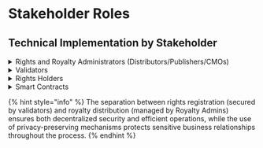 # Stakeholder Roles

## **Technical Implementation by Stakeholder**

<details>

<summary>Rights and Royalty Administrators (Distributors/Publishers/CMOs)</summary>

* Run the [OWEN](https://docs.original.works/original-works/4.1-owen-client/what-is-owen) client to process standard industry messages
* Generate zero-knowledge proofs of valid submissions
* Submit data to blockchain through blob storage (EIP-4844)
* Operate Royalty Pools for stablecoin deposits
* Maintain Merkle trees of rights splits
* Process rights holder claims with privacy preservation
* Define claim Claim requirements (regulatory and compliance oversight)
* More details available in the [Technical Setup](https://docs.original.works/original-works/7.1-integration-rights-and-royalty-admins/technical-setup)
* latest code and instalation guidelines available on [Github](https://github.com/originalworks/protocol-core/tree/master/owen)

</details>

<details>

<summary>Validators</summary>

* Listen for Royalty Admin submissions on the network
* Verify zero-knowledge proofs of message validity
* Generate subgraph indices of verified assets
* Submit validation proofs through KZG commitments
* Maintain distributed storage of complete metadata
* Secure the minting of ERC1155 royalty contract tokens
* More details available in the [Technical Documentation](https://docs.original.works/original-works/7.2-validator-setup/technical-requirements)
* latest code and instalation guidelines available on [Github](https://github.com/originalworks/protocol-core/tree/master/validator_node)

</details>

<details>

<summary>Rights Holders</summary>

* Hold tokens in separate wallets from claim addresses
* Generate proofs of ownership for royalty claims
* Claim stablecoin payments to new addresses
* Optionally transfer rights through token transfers

</details>

<details>

<summary>Smart Contracts</summary>

* Process royalty claims with privacy preservation
* Verify proof submissions from validators
* Handle stablecoin deposits and withdrawals
* Maintain protocol security parameters
* Enable automated split payments

</details>

{% hint style="info" %}
The separation between rights registration (secured by validators) and royalty distribution (managed by Royalty Admins) ensures both decentralized security and efficient operations, while the use of privacy-preserving mechanisms protects sensitive business relationships throughout the process.
{% endhint %}



